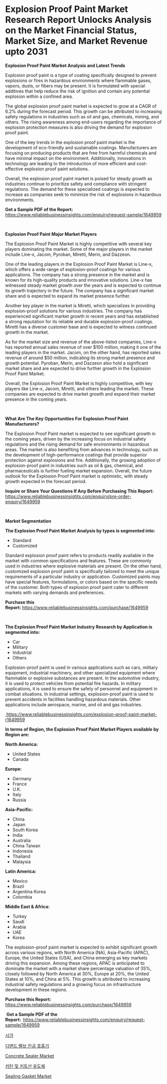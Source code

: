 <p><h1>Explosion Proof Paint Market Research Report Unlocks Analysis on the Market Financial Status, Market Size, and Market Revenue upto 2031</h1></p><p><strong>Explosion Proof Paint Market Analysis and Latest Trends</strong></p>
<p><p>Explosion proof paint is a type of coating specifically designed to prevent explosions or fires in hazardous environments where flammable gases, vapors, dusts, or fibers may be present. It is formulated with special additives that help reduce the risk of ignition and contain any potential explosion within a confined area.</p><p>The global explosion proof paint market is expected to grow at a CAGR of 6.2% during the forecast period. This growth can be attributed to increasing safety regulations in industries such as oil and gas, chemicals, mining, and others. The rising awareness among end-users regarding the importance of explosion protection measures is also driving the demand for explosion proof paint.</p><p>One of the key trends in the explosion proof paint market is the development of eco-friendly and sustainable coatings. Manufacturers are focusing on producing products that are free from harmful chemicals and have minimal impact on the environment. Additionally, innovations in technology are leading to the introduction of more efficient and cost-effective explosion proof paint solutions.</p><p>Overall, the explosion proof paint market is poised for steady growth as industries continue to prioritize safety and compliance with stringent regulations. The demand for these specialized coatings is expected to increase as companies seek to minimize the risk of explosions in hazardous environments.</p></p>
<p><strong>Get a Sample PDF of the Report:&nbsp;</strong> <a href="https://www.reliablebusinessinsights.com/enquiry/request-sample/1649959">https://www.reliablebusinessinsights.com/enquiry/request-sample/1649959</a></p>
<p>&nbsp;</p>
<p><strong>Explosion Proof Paint Major Market Players</strong></p>
<p><p>The Explosion Proof Paint Market is highly competitive with several key players dominating the market. Some of the major players in the market include Line-x, Jacom, Pyroban, Miretti, Merin, and Dazzeon. </p><p>One of the leading players in the Explosion Proof Paint Market is Line-x, which offers a wide range of explosion-proof coatings for various applications. The company has a strong presence in the market and is known for its high-quality products and innovative solutions. Line-x has witnessed steady market growth over the years and is expected to continue its growth trajectory in the future. The company has a significant market share and is expected to expand its market presence further.</p><p>Another key player in the market is Miretti, which specializes in providing explosion-proof solutions for various industries. The company has experienced significant market growth in recent years and has established a strong reputation for its reliable and durable explosion-proof coatings. Miretti has a diverse customer base and is expected to witness continued growth in the market.</p><p>As for the market size and revenue of the above-listed companies, Line-x has reported annual sales revenue of over $100 million, making it one of the leading players in the market. Jacom, on the other hand, has reported sales revenue of around $50 million, indicating its strong market presence and growth potential. Pyroban, Merin, and Dazzeon also hold a significant market share and are expected to drive further growth in the Explosion Proof Paint Market.</p><p>Overall, the Explosion Proof Paint Market is highly competitive, with key players like Line-x, Jacom, Miretti, and others leading the market. These companies are expected to drive market growth and expand their market presence in the coming years.</p></p>
<p>&nbsp;</p>
<p><strong>What Are The Key Opportunities For Explosion Proof Paint Manufacturers?</strong></p>
<p><p>The Explosion Proof Paint market is expected to see significant growth in the coming years, driven by the increasing focus on industrial safety regulations and the rising demand for safe environments in hazardous areas. The market is also benefiting from advances in technology, such as the development of high-performance coatings that provide superior protection against explosions and fire. Additionally, the growing adoption of explosion-proof paint in industries such as oil & gas, chemical, and pharmaceuticals is further fueling market expansion. Overall, the future outlook for the Explosion Proof Paint market is optimistic, with steady growth expected in the forecast period.</p></p>
<p><strong>Inquire or Share Your Questions If Any Before Purchasing This Report:</strong> <a href="https://www.reliablebusinessinsights.com/enquiry/pre-order-enquiry/1649959">https://www.reliablebusinessinsights.com/enquiry/pre-order-enquiry/1649959</a></p>
<p>&nbsp;</p>
<p><strong>Market Segmentation</strong></p>
<p><strong>The Explosion Proof Paint Market Analysis by types is segmented into:</strong></p>
<p><ul><li>Standard</li><li>Customized</li></ul></p>
<p><p>Standard explosion proof paint refers to products readily available in the market with common specifications and features. These are commonly used in industries where explosive materials are present. On the other hand, customized explosion proof paint is specifically tailored to meet the unique requirements of a particular industry or application. Customized paints may have special features, formulations, or colors based on the specific needs of the customer. Both types of explosion proof paint cater to different markets with varying demands and preferences.</p></p>
<p><strong>Purchase this Report:&nbsp;</strong><a href="https://www.reliablebusinessinsights.com/purchase/1649959">https://www.reliablebusinessinsights.com/purchase/1649959</a></p>
<p>&nbsp;</p>
<p><strong>The Explosion Proof Paint Market Industry Research by Application is segmented into:</strong></p>
<p><ul><li>Car</li><li>Military</li><li>Industrial</li><li>Others</li></ul></p>
<p><p>Explosion-proof paint is used in various applications such as cars, military equipment, industrial machinery, and other specialized equipment where flammable or explosive substances are present. In the automotive industry, it is used to protect vehicles from potential fire hazards. In military applications, it is used to ensure the safety of personnel and equipment in combat situations. In industrial settings, explosion-proof paint is used to prevent accidents in facilities handling hazardous materials. Other applications include aerospace, marine, and oil and gas industries.</p></p>
<p><a href="https://www.reliablebusinessinsights.com/explosion-proof-paint-market-r1649959">&nbsp;https://www.reliablebusinessinsights.com/explosion-proof-paint-market-r1649959</a></p>
<p><strong>In terms of Region, the Explosion Proof Paint Market Players available by Region are:</strong></p>
<p>
    <p> <strong> North America: </strong>
        <ul>
            <li>United States</li>
            <li>Canada</li>
        </ul>
        </p> 
    <p> <strong> Europe: </strong>
        <ul>
            <li>Germany</li>
            <li>France</li>
            <li>U.K.</li>
            <li>Italy</li>
            <li>Russia</li>
        </ul>
        </p> 
    <p> <strong> Asia-Pacific: </strong>
        <ul>
            <li>China</li>
            <li>Japan</li>
            <li>South Korea</li>
            <li>India</li>
            <li>Australia</li>
            <li>China Taiwan</li>
            <li>Indonesia</li>
            <li>Thailand</li>
            <li>Malaysia</li>
        </ul>
        </p> 
    <p> <strong> Latin America: </strong>
        <ul>
            <li>Mexico</li>
            <li>Brazil</li>
            <li>Argentina Korea</li>
            <li>Colombia</li>
        </ul>
        </p> 
    <p> <strong> Middle East & Africa: </strong>
        <ul>
            <li>Turkey</li>
            <li>Saudi</li>
            <li>Arabia</li>
            <li>UAE</li>
            <li>Korea</li>
        </ul>
    </p>
    </p>
<p><p>The explosion-proof paint market is expected to exhibit significant growth across various regions, with North America (NA), Asia-Pacific (APAC), Europe, the United States (USA), and China emerging as key markets driving this expansion. Among these regions, APAC is anticipated to dominate the market with a market share percentage valuation of 35%, closely followed by North America at 30%, Europe at 20%, the United States at 10%, and China at 5%. This growth is attributed to increasing industrial safety regulations and a growing focus on infrastructure development in these regions.</p></p>
<p><strong>Purchase this Report: </strong><a href="https://www.reliablebusinessinsights.com/purchase/1649959">https://www.reliablebusinessinsights.com/purchase/1649959</a></p>
<p>&nbsp;<strong>Get a Sample PDF of the Report:&nbsp;&nbsp;</strong><a href="https://www.reliablebusinessinsights.com/enquiry/request-sample/1649959">https://www.reliablebusinessinsights.com/enquiry/request-sample/1649959</a></p>
<p><strong></strong></p>
<p><p><a href="https://github.com/hasanrajibul387/Market-Research-Report-List-1/blob/main/2241056118373.md">시가</a></p><p><a href="https://medium.com/@estelwisozk1/2024%EB%85%84%EB%B6%80%ED%84%B0-2031%EB%85%84%EA%B9%8C%EC%A7%80-%EC%88%98%EC%9A%94-%EB%B0%B8%EB%B8%8C-%ED%98%B8%ED%9D%A1%EA%B8%B0-%EC%8B%9C%EC%9E%A5-%EC%84%B1%EC%9E%A5-%EC%A0%84%EB%A7%9D%EC%9D%80-cagr%EB%A1%9C-%EC%A0%84%EB%A7%9D%EB%90%98%EB%A9%B0-%EC%8B%9C%EC%9E%A5-%EB%8F%99%ED%96%A5-%EB%B6%84%EC%84%9D%EC%9D%80-%EC%9D%91%EC%9A%A9-%EC%A7%80%EC%97%AD-%EC%A0%84%EB%A7%9D-%EB%B0%8F-%EC%88%98%EC%9D%B5%EC%97%90-%EB%94%B0%EB%9D%BC-%EC%9D%B4%EB%A3%A8%EC%96%B4%EC%A7%91%EB%8B%88%EB%8B%A4-7b836d6df861">디맨드 밸브 인공 호흡기</a></p><p><a href="https://github.com/anwarsahrul281/Market-Research-Report-List-1/blob/main/concrete-sealer-market.md">Concrete Sealer Market</a></p><p><a href="https://github.com/victorsharp87978/Market-Research-Report-List-1/blob/main/4913178118372.md">키틴 및 키토산 유도체</a></p><p><a href="https://github.com/LiamDavis60/Market-Research-Report-List-1/blob/main/sealing-gasket-market.md">Sealing Gasket Market</a></p></p>